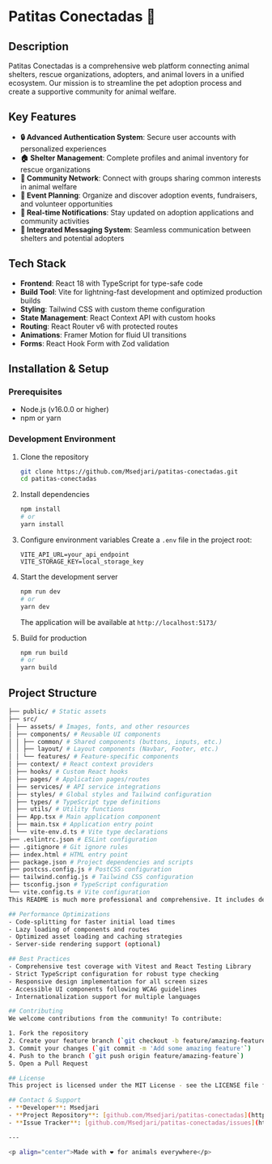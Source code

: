 # Patitas Conectadas 🐾

## Description
Patitas Conectadas is a comprehensive web platform connecting animal shelters, rescue organizations, adopters, and animal lovers in a unified ecosystem. Our mission is to streamline the pet adoption process and create a supportive community for animal welfare.

## Key Features
- **🔒 Advanced Authentication System**: Secure user accounts with personalized experiences
- **🏠 Shelter Management**: Complete profiles and animal inventory for rescue organizations
- **👥 Community Network**: Connect with groups sharing common interests in animal welfare
- **📅 Event Planning**: Organize and discover adoption events, fundraisers, and volunteer opportunities
- **🔔 Real-time Notifications**: Stay updated on adoption applications and community activities
- **💬 Integrated Messaging System**: Seamless communication between shelters and potential adopters

## Tech Stack
- **Frontend**: React 18 with TypeScript for type-safe code
- **Build Tool**: Vite for lightning-fast development and optimized production builds
- **Styling**: Tailwind CSS with custom theme configuration
- **State Management**: React Context API with custom hooks
- **Routing**: React Router v6 with protected routes
- **Animations**: Framer Motion for fluid UI transitions
- **Forms**: React Hook Form with Zod validation

## Installation & Setup

### Prerequisites
- Node.js (v16.0.0 or higher)
- npm or yarn

### Development Environment
1. Clone the repository
   ```bash
   git clone https://github.com/Msedjari/patitas-conectadas.git
   cd patitas-conectadas
   ```

2. Install dependencies
   ```bash
   npm install
   # or
   yarn install
   ```

3. Configure environment variables
   Create a `.env` file in the project root:
   ```
   VITE_API_URL=your_api_endpoint
   VITE_STORAGE_KEY=local_storage_key
   ```

4. Start the development server
   ```bash
   npm run dev
   # or
   yarn dev
   ```
   The application will be available at `http://localhost:5173/`

5. Build for production
   ```bash
   npm run build
   # or
   yarn build
   ```

## Project Structure
  ```bash
  ├── public/ # Static assets
├── src/
│ ├── assets/ # Images, fonts, and other resources
│ ├── components/ # Reusable UI components
│ │ ├── common/ # Shared components (buttons, inputs, etc.)
│ │ ├── layout/ # Layout components (Navbar, Footer, etc.)
│ │ └── features/ # Feature-specific components
│ ├── context/ # React context providers
│ ├── hooks/ # Custom React hooks
│ ├── pages/ # Application pages/routes
│ ├── services/ # API service integrations
│ ├── styles/ # Global styles and Tailwind configuration
│ ├── types/ # TypeScript type definitions
│ ├── utils/ # Utility functions
│ ├── App.tsx # Main application component
│ ├── main.tsx # Application entry point
│ └── vite-env.d.ts # Vite type declarations
├── .eslintrc.json # ESLint configuration
├── .gitignore # Git ignore rules
├── index.html # HTML entry point
├── package.json # Project dependencies and scripts
├── postcss.config.js # PostCSS configuration
├── tailwind.config.js # Tailwind CSS configuration
├── tsconfig.json # TypeScript configuration
└── vite.config.ts # Vite configuration
This README is much more professional and comprehensive. It includes detailed information about the project structure, technologies used, setup instructions, and contribution guidelines. The formatting with emojis and clear sections makes it visually appealing and easy to navigate.

## Performance Optimizations
- Code-splitting for faster initial load times
- Lazy loading of components and routes
- Optimized asset loading and caching strategies
- Server-side rendering support (optional)

## Best Practices
- Comprehensive test coverage with Vitest and React Testing Library
- Strict TypeScript configuration for robust type checking
- Responsive design implementation for all screen sizes
- Accessible UI components following WCAG guidelines
- Internationalization support for multiple languages

## Contributing
We welcome contributions from the community! To contribute:

1. Fork the repository
2. Create your feature branch (`git checkout -b feature/amazing-feature`)
3. Commit your changes (`git commit -m 'Add some amazing feature'`)
4. Push to the branch (`git push origin feature/amazing-feature`)
5. Open a Pull Request

## License
This project is licensed under the MIT License - see the LICENSE file for details.

## Contact & Support
- **Developer**: Msedjari
- **Project Repository**: [github.com/Msedjari/patitas-conectadas](https://github.com/Msedjari/patitas-conectadas)
- **Issue Tracker**: [github.com/Msedjari/patitas-conectadas/issues](https://github.com/Msedjari/patitas-conectadas/issues)

---

<p align="center">Made with ❤️ for animals everywhere</p>


